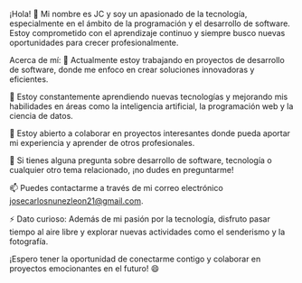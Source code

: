 
¡Hola! 👋
Mi nombre es JC y soy un apasionado de la tecnología, especialmente en el ámbito de la programación y el desarrollo de software. Estoy comprometido con el aprendizaje continuo y siempre busco nuevas oportunidades para crecer profesionalmente.

Acerca de mí:
🔭 Actualmente estoy trabajando en proyectos de desarrollo de software, donde me enfoco en crear soluciones innovadoras y eficientes.

🌱 Estoy constantemente aprendiendo nuevas tecnologías y mejorando mis habilidades en áreas como la inteligencia artificial, la programación web y la ciencia de datos.

👯 Estoy abierto a colaborar en proyectos interesantes donde pueda aportar mi experiencia y aprender de otros profesionales.

💬 Si tienes alguna pregunta sobre desarrollo de software, tecnología o cualquier otro tema relacionado, ¡no dudes en preguntarme!

📫 Puedes contactarme a través de mi correo electrónico josecarlosnunezleon21@gmail.com.

⚡ Dato curioso: Además de mi pasión por la tecnología, disfruto pasar tiempo al aire libre y explorar nuevas actividades como el senderismo y la fotografía.

¡Espero tener la oportunidad de conectarme contigo y colaborar en proyectos emocionantes en el futuro! 😄

